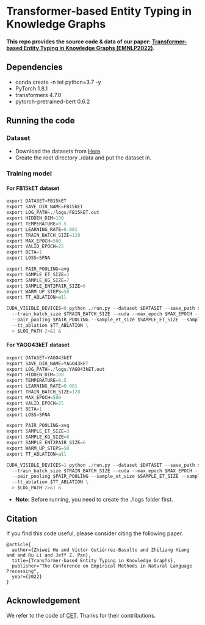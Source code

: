 # Transformer-based Entity Typing in Knowledge Graphs
#### This repo provides the source code & data of our paper: [Transformer-based Entity Typing in Knowledge Graphs (EMNLP2022)](https://arxiv.org/pdf/2210.11151.pdf).

## Dependencies
* conda create -n tet python=3.7 -y
* PyTorch 1.8.1
* transformers 4.7.0
* pytorch-pretrained-bert 0.6.2

## Running the code
### Dataset
* Download the datasets from [Here](https://drive.google.com/drive/folders/120QIGxsGQXfH6Rd8wJe7i57gg8dlx7l2?usp=sharing).
* Create the root directory ./data and put the dataset in.

### Training model
#### For FB15kET dataset
```python
export DATASET=FB15kET
export SAVE_DIR_NAME=FB15kET
export LOG_PATH=./logs/FB15kET.out
export HIDDEN_DIM=100
export TEMPERATURE=0.5
export LEARNING_RATE=0.001
export TRAIN_BATCH_SIZE=128
export MAX_EPOCH=500
export VALID_EPOCH=25
export BETA=1
export LOSS=SFNA

export PAIR_POOLING=avg
export SAMPLE_ET_SIZE=3
export SAMPLE_KG_SIZE=7
export SAMPLE_ENT2PAIR_SIZE=6
export WARM_UP_STEPS=50
export TT_ABLATION=all

CUDA_VISIBLE_DEVICES=0 python ./run.py --dataset $DATASET --save_path $SAVE_DIR_NAME --hidden_dim $HIDDEN_DIM --temperature $TEMPERATURE --lr $LEARNING_RATE \
  --train_batch_size $TRAIN_BATCH_SIZE --cuda --max_epoch $MAX_EPOCH --valid_epoch $VALID_EPOCH --beta $BETA --loss $LOSS \
  --pair_pooling $PAIR_POOLING --sample_et_size $SAMPLE_ET_SIZE --sample_kg_size $SAMPLE_KG_SIZE --sample_ent2pair_size $SAMPLE_ENT2PAIR_SIZE --warm_up_steps $WARM_UP_STEPS \
  --tt_ablation $TT_ABLATION \
  > $LOG_PATH 2>&1 &
```
#### For YAGO43kET dataset
```python
export DATASET=YAGO43kET
export SAVE_DIR_NAME=YAGO43kET
export LOG_PATH=./logs/YAGO43kET.out
export HIDDEN_DIM=100
export TEMPERATURE=0.5
export LEARNING_RATE=0.001
export TRAIN_BATCH_SIZE=128
export MAX_EPOCH=500
export VALID_EPOCH=25
export BETA=1
export LOSS=SFNA

export PAIR_POOLING=avg
export SAMPLE_ET_SIZE=3
export SAMPLE_KG_SIZE=8
export SAMPLE_ENT2PAIR_SIZE=6
export WARM_UP_STEPS=50
export TT_ABLATION=all

CUDA_VISIBLE_DEVICES=1 python ./run.py --dataset $DATASET --save_path $SAVE_DIR_NAME --hidden_dim $HIDDEN_DIM --temperature $TEMPERATURE --lr $LEARNING_RATE \
  --train_batch_size $TRAIN_BATCH_SIZE --cuda --max_epoch $MAX_EPOCH --valid_epoch $VALID_EPOCH --beta $BETA --loss $LOSS \
  --pair_pooling $PAIR_POOLING --sample_et_size $SAMPLE_ET_SIZE --sample_kg_size $SAMPLE_KG_SIZE --sample_ent2pair_size $SAMPLE_ENT2PAIR_SIZE --warm_up_steps $WARM_UP_STEPS \
  --tt_ablation $TT_ABLATION \
  > $LOG_PATH 2>&1 &
```

* **Note:** Before running, you need to create the ./logs folder first.

## Citation
If you find this code useful, please consider citing the following paper.
```
@article{
  author={Zhiwei Hu and Víctor Gutiérrez-Basulto and Zhiliang Xiang and and Ru Li and Jeff Z. Pan},
  title={Transformer-based Entity Typing in Knowledge Graphs},
  publisher="The Conference on Empirical Methods in Natural Language Processing",
  year={2022}
}
```
## Acknowledgement
We refer to the code of [CET](https://github.com/CCIIPLab/CET). Thanks for their contributions.
